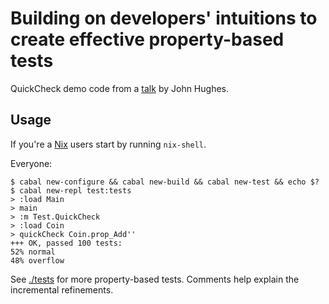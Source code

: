 # Building on developers' intuitions to create effective property-based tests

QuickCheck demo code from a [talk](https://youtu.be/NcJOiQlzlXQ) by
John Hughes.

## Usage

If you're a [Nix](https://nixos.org/nix/) users start by running
`nix-shell`.

Everyone:

```
$ cabal new-configure && cabal new-build && cabal new-test && echo $?
$ cabal new-repl test:tests
> :load Main
> main
> :m Test.QuickCheck
> :load Coin
> quickCheck Coin.prop_Add''
+++ OK, passed 100 tests:
52% normal
48% overflow
```

See [./tests](./tests) for more property-based tests. Comments help
explain the incremental refinements.
